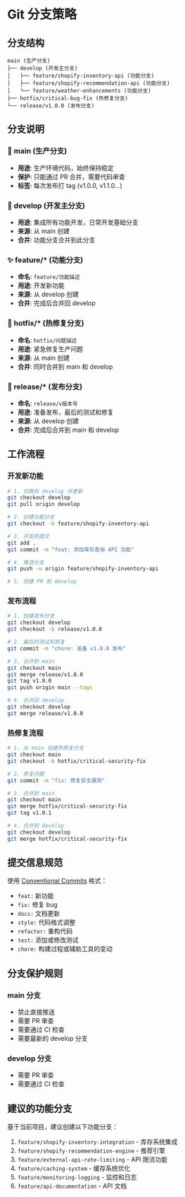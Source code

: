 # Git 分支策略

## 分支结构

```
main (生产分支)
├── develop (开发主分支)
│   ├── feature/shopify-inventory-api (功能分支)
│   ├── feature/shopify-recommendation-api (功能分支)
│   └── feature/weather-enhancements (功能分支)
├── hotfix/critical-bug-fix (热修复分支)
└── release/v1.0.0 (发布分支)
```

## 分支说明

### 🚀 main (生产分支)
- **用途**: 生产环境代码，始终保持稳定
- **保护**: 只能通过 PR 合并，需要代码审查
- **标签**: 每次发布打 tag (v1.0.0, v1.1.0...)

### 🔧 develop (开发主分支)
- **用途**: 集成所有功能开发，日常开发基础分支
- **来源**: 从 main 创建
- **合并**: 功能分支合并到此分支

### ✨ feature/* (功能分支)
- **命名**: `feature/功能描述`
- **用途**: 开发新功能
- **来源**: 从 develop 创建
- **合并**: 完成后合并回 develop

### 🐛 hotfix/* (热修复分支)
- **命名**: `hotfix/问题描述`
- **用途**: 紧急修复生产问题
- **来源**: 从 main 创建
- **合并**: 同时合并到 main 和 develop

### 🎯 release/* (发布分支)
- **命名**: `release/v版本号`
- **用途**: 准备发布，最后的测试和修复
- **来源**: 从 develop 创建
- **合并**: 完成后合并到 main 和 develop

## 工作流程

### 开发新功能
```bash
# 1. 切换到 develop 并更新
git checkout develop
git pull origin develop

# 2. 创建功能分支
git checkout -b feature/shopify-inventory-api

# 3. 开发和提交
git add .
git commit -m "feat: 添加库存查询 API 功能"

# 4. 推送分支
git push -u origin feature/shopify-inventory-api

# 5. 创建 PR 到 develop
```

### 发布流程
```bash
# 1. 创建发布分支
git checkout develop
git checkout -b release/v1.0.0

# 2. 最后的测试和修复
git commit -m "chore: 准备 v1.0.0 发布"

# 3. 合并到 main
git checkout main
git merge release/v1.0.0
git tag v1.0.0
git push origin main --tags

# 4. 合并回 develop
git checkout develop
git merge release/v1.0.0
```

### 热修复流程
```bash
# 1. 从 main 创建热修复分支
git checkout main
git checkout -b hotfix/critical-security-fix

# 2. 修复问题
git commit -m "fix: 修复安全漏洞"

# 3. 合并到 main
git checkout main
git merge hotfix/critical-security-fix
git tag v1.0.1

# 4. 合并到 develop
git checkout develop
git merge hotfix/critical-security-fix
```

## 提交信息规范

使用 [Conventional Commits](https://www.conventionalcommits.org/) 格式：

- `feat:` 新功能
- `fix:` 修复 bug
- `docs:` 文档更新
- `style:` 代码格式调整
- `refactor:` 重构代码
- `test:` 添加或修改测试
- `chore:` 构建过程或辅助工具的变动

## 分支保护规则

### main 分支
- 禁止直接推送
- 需要 PR 审查
- 需要通过 CI 检查
- 需要最新的 develop 分支

### develop 分支
- 需要 PR 审查
- 需要通过 CI 检查

## 建议的功能分支

基于当前项目，建议创建以下功能分支：

1. `feature/shopify-inventory-integration` - 库存系统集成
2. `feature/shopify-recommendation-engine` - 推荐引擎
3. `feature/external-api-rate-limiting` - API 限流功能
4. `feature/caching-system` - 缓存系统优化
5. `feature/monitoring-logging` - 监控和日志
6. `feature/api-documentation` - API 文档
